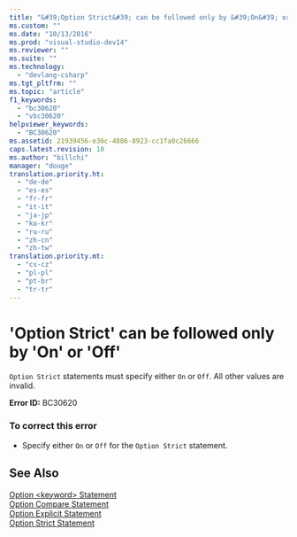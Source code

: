 ```yaml
---
title: "&#39;Option Strict&#39; can be followed only by &#39;On&#39; or &#39;Off&#39;"
ms.custom: ""
ms.date: "10/13/2016"
ms.prod: "visual-studio-dev14"
ms.reviewer: ""
ms.suite: ""
ms.technology: 
  - "devlang-csharp"
ms.tgt_pltfrm: ""
ms.topic: "article"
f1_keywords: 
  - "bc30620"
  - "vbc30620"
helpviewer_keywords: 
  - "BC30620"
ms.assetid: 21939456-e36c-4886-8923-cc1fa0c26666
caps.latest.revision: 10
ms.author: "billchi"
manager: "douge"
translation.priority.ht: 
  - "de-de"
  - "es-es"
  - "fr-fr"
  - "it-it"
  - "ja-jp"
  - "ko-kr"
  - "ru-ru"
  - "zh-cn"
  - "zh-tw"
translation.priority.mt: 
  - "cs-cz"
  - "pl-pl"
  - "pt-br"
  - "tr-tr"
---
```

# &#39;Option Strict&#39; can be followed only by &#39;On&#39; or &#39;Off&#39;
`Option Strict` statements must specify either `On` or `Off`. All other values are invalid.  
  
 **Error ID:** BC30620  
  
### To correct this error  
  
-   Specify either `On` or `Off` for the `Option Strict` statement.  
  
## See Also  
 [Option \<keyword> Statement](../Topic/Option%20%3Ckeyword%3E%20Statement.md)   
 [Option Compare Statement](../Topic/Option%20Compare%20Statement.md)   
 [Option Explicit Statement](../Topic/Option%20Explicit%20Statement%20\(Visual%20Basic\).md)   
 [Option Strict Statement](../Topic/Option%20Strict%20Statement.md)